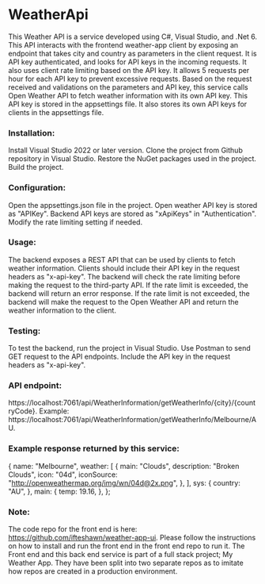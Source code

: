 # WeatherApi
This Weather API is a service developed using C#, Visual Studio, and .Net 6.
This API interacts with the frontend weather-app client by exposing an endpoint that takes city and country as parameters in the client request. It is API key authenticated, and looks for API keys in the incoming requests. It also uses client rate limiting based on the API key. It allows 5 requests per hour for each API key to prevent excessive requests. Based on the request received and validations on the parameters and API key, this service calls Open Weather API to fetch weather information with its own API key. This API key is stored in the appsettings file. It also stores its own API keys for clients in the appsettings file. 

### Installation:

Install Visual Studio 2022 or later version.
Clone the project from Github repository in Visual Studio.
Restore the NuGet packages used in the project.
Build the project.

### Configuration:

Open the appsettings.json file in the project.
Open weather API key is stored as "APIKey".
Backend API keys are stored as "xApiKeys" in "Authentication".
Modify the rate limiting setting if needed.

### Usage:

The backend exposes a REST API that can be used by clients to fetch weather information.
Clients should include their API key in the request headers as "x-api-key".
The backend will check the rate limiting before making the request to the third-party API.
If the rate limit is exceeded, the backend will return an error response.
If the rate limit is not exceeded, the backend will make the request to the Open Weather API and return the weather information to the client.

### Testing:

To test the backend, run the project in Visual Studio.
Use Postman to send GET request to the API endpoints.
Include the API key in the request headers as "x-api-key".

### API endpoint:

https://localhost:7061/api/WeatherInformation/getWeatherInfo/{city}/{countryCode}.
Example: https://localhost:7061/api/WeatherInformation/getWeatherInfo/Melbourne/AU.

### Example response returned by this service:

{
  name: "Melbourne",
  weather: [
    {
      main: "Clouds",
      description: "Broken Clouds",
      icon: "04d",
      iconSource: "http://openweathermap.org/img/wn/04d@2x.png",
    },
  ],
  sys: {
    country: "AU",
  },
  main: {
    temp: 19.16,
  },
};

### Note:
The code repo for the front end is here: https://github.com/ifteshawn/weather-app-ui.
Please follow the instructions on how to install and run the front end in the front end repo to run it. 
The Front end and this back end service is part of a full stack project; My Weather App. They have been split into two separate repos as to imitate how repos are created in a production environment.

